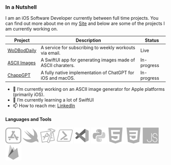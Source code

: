 ### In a Nutshell

I am an iOS Software Developer currently between full time projects. You can find out more about me on my [Site](https://tommy-holmes.github.io/a-webpage-about-me/) and below are some of the projects I am currently working on.

| Project       | Description                         | Status     |
|---------------|-------------------------------------|------------|
| [WoDBodDaily](https://wodboddaily.com/) | A service for subscribing to weekly workouts via email. | Live |
| [ASCII Images](https://github.com/tommy-holmes/ASCII-Photo-iOS-Lite) | A SwiftUI app for generating images made of ASCII charaters. | In-progress |
| [ChappGPT](https://github.com/tommy-holmes/ChappGPT) | A fully native implementation of ChatGPT for iOS and macOS. | In-progress |

- 🔭 I’m currently working on an ASCII image generator for Apple platforms (primarily iOS). 
- 🌱 I’m currently learning a lot of SwiftUI
- 📫 How to reach me: [LinkedIn](https://www.linkedin.com/in/tomholmes96/)

<h4 align='left'>Languages and Tools</h4>
<p align='left'>
<img width=50 src="Assets/app-store.svg"/>
<img width=50 src="Assets/swift.svg"/>
<img width=50 src="Assets/xcode.svg" />
<img width=50 src="Assets/powershell.svg"/>
<img width=50 src="Assets/visual-studio-code-2019.svg"/>
<img width=50 src="Assets/python.svg"/>
<img width=50 src="Assets/html.svg"/>
<img width=50 src="Assets/css-3.svg"/>
<img width=50 src="Assets/js.svg"/>
<img width=50 src="Assets/firebase.svg"/>
</p>
